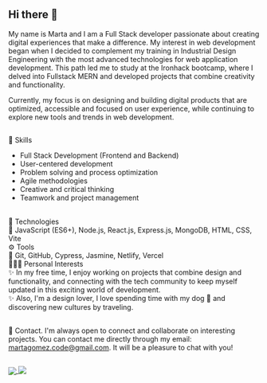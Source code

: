 ## Hi there 👋

My name is Marta and I am a Full Stack developer passionate about creating digital experiences that make a difference. My interest in web development began when I decided to complement my training in Industrial Design Engineering with the most advanced technologies for web application development. This path led me to study at the Ironhack bootcamp, where I delved into Fullstack MERN and developed projects that combine creativity and functionality.

Currently, my focus is on designing and building digital products that are optimized, accessible and focused on user experience, while continuing to explore new tools and trends in web development.

##


🧠 Skills
- Full Stack Development (Frontend and Backend)
- User-centered development
- Problem solving and process optimization
- Agile methodologies
- Creative and critical thinking
- Teamwork and project management

<br>
🚀 Technologies 
<br>
📌 JavaScript (ES6+), Node.js, React.js, Express.js, MongoDB, HTML, CSS, Vite

<br>
⚙️ Tools
<br>
📌 Git, GitHub, Cypress, Jasmine, Netlify, Vercel

<br>
👩🏻‍💻 Personal Interests
<br>
✨ In my free time, I enjoy working on projects that combine design and functionality, and connecting with the tech community to keep myself updated in this exciting world of development.
<br>
✨ Also, I'm a design lover, I love spending time with my dog 🐾 and discovering new cultures by traveling.

##

📩 Contact.
I'm always open to connect and collaborate on interesting projects. You can contact me directly through my email: martagomez.code@gmail.com. It will be a pleasure to chat with you!

##

<a href="https://github.com/martxgomez/github-readme-stats">
  <img align="center" src="https://github-readme-stats.vercel.app/api?username=martxgomez&show_icons=true" />
</a>
<a href="https://github.com/martxgomez/top-langs">
  <img align="top" src="https://github-readme-stats.vercel.app/api/top-langs/?username=martxgomez&layout=compact" />
</a>




<!--
**martxgomez/martxgomez** is a ✨ _special_ ✨ repository because its `README.md` (this file) appears on your GitHub profile.

Here are some ideas to get you started:

- 🔭 I’m currently working on ...
- 🌱 I’m currently learning ...
- 👯 I’m looking to collaborate on ...
- 🤔 I’m looking for help with ...
- 💬 Ask me about ...
- 📫 How to reach me: ...
- 😄 Pronouns: ...
- ⚡ Fun fact: ...
-->
